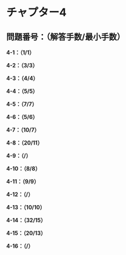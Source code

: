 # チャプター4

## 問題番号：（解答手数/最小手数）

**4-1：（1/1）**

**4-2：（3/3）**

**4-3：（4/4）**

**4-4：（5/5）**

**4-5：（7/7）**

**4-6：（5/6）**

**4-7：（10/7）**

**4-8：（20/11）**

**4-9：（/）**

**4-10：（8/8）**

**4-11：（9/9）**

**4-12：（/）**

**4-13：（10/10）**

**4-14：（32/15）**

**4-15：（20/13）**

**4-16：（/）**
